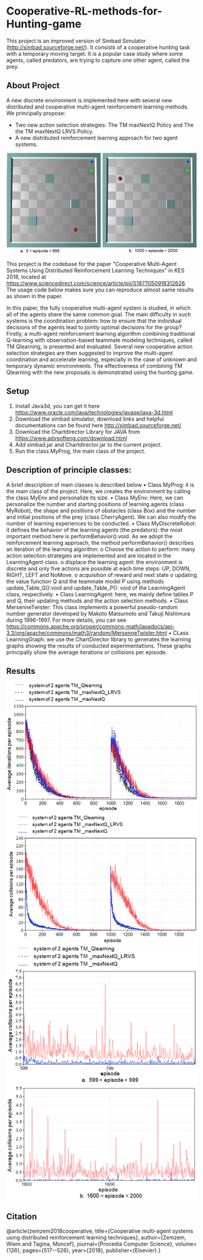 # Cooperative-RL-methods-for-Hunting-game
This project is an improved version of Simbad Simulator (http://simbad.sourceforge.net/).  It consists of a cooperative hunting task with a temporary moving target. It is a popular case study where some agents, called predators, are trying to capture one other agent, called the prey.
## About Project
A new discrete environment is implemented here with several new distributed and cooperative multi-agent reinforcement learning methods. We principally propose:
*	Two new action selection strategies: The TM maxNextQ Policy and The the TM maxNextQ LRVS Policy.
*	A new distributed reinforcement learning approach for two agent systems. 

<img src="/Cooperative-RL-methods-for-Hunting-game/images/Testing_environment.png" alt="Testing_environment"/>

This project is the codebase for the paper "Cooperative Multi-Agent Systems Using Distributed Reinforcement Learning Techniques" in KES 2018, located at https://www.sciencedirect.com/science/article/pii/S1877050918312626. The usage code below makes sure you can reproduce almost same results as shown in the paper.

In this paper, the fully cooperative multi-agent system is studied, in which all of the agents share the same common goal. The main difficulty in such systems is the coordination problem: how to ensure that the individual decisions of the agents lead to jointly optimal decisions for the group? Firstly, a multi-agent reinforcement learning algorithm combining traditional Q-learning with observation-based teammate modeling techniques, called TM Qlearning, is presented and evaluated. Several new cooperative action selection strategies are then suggested to improve the multi-agent coordination and accelerate learning, especially in the case of unknown and temporary dynamic environments. The effectiveness of combining TM Qlearning with the new proposals is demonstrated using the hunting game.

## Setup
1)	Install Java3d, you can get it here https://www.oracle.com/java/technologies/javase/java-3d.html
2)	Download the simbad simulator, download links and helpful documentations can be found here http://simbad.sourceforge.net/
3)	Download the Chartdirector Library for JAVA from  https://www.advsofteng.com/download.html
4)	Add  simbad.jar and Chartdirector.jar to the current project.
5)	Run the class MyProg, the main class of the project.

## Description of principle classes:
A brief description of main classes is described below
•	Class MyProg: it is the main class of the project. Here, we creates the environment by calling the class MyEnv  and personalize its size.
•	Class MyEnv: Here, we can personalize the number and starting positions of learning agents  (class MyRobot), the shape and positions of obstacles (class Box) and the number and initial positions of the prey (class CherryAgent). We can also modify the number of learning experiences to be conducted.
•	Class MyDiscreteRobot: it defines the behavior of the learning agents (the predators): the most important method here is performBehavior():void. As we adopt the reinforcement learning approach, the method performBehavior() describes an iteration of the learning algorithm:
o	Choose the action to perform: many action selection strategies are implemented and are located in the LearningAgent class.
o	displace the learning agent: the environment is discrete and only five actions are possible at each time steps: UP, DOWN, RIGHT, LEFT and NoMove. 
o	acquisition of reward and next state
o	updating the value function Q and the teammate model P using methods update_Table_Q():void and update_Table_P(): void of the  LearningAgent class, respectively.
•	Class LearningAgent: here, we mainly define tables P and Q, their updating methods and the action selection methods.
•	Class MersenneTwister: This class implements a powerful pseudo-random number generator developed by Makoto Matsumoto and Takuji Nishimura during 1996-1997. For more details, you can see https://commons.apache.org/proper/commons-math/javadocs/api-3.3/org/apache/commons/math3/random/MersenneTwister.html
•	CLass LearningGraph: we use the ChartDirector library to generates the learning graphs showing the results of conducted experimentations. These graphs principally show the average iterations or collisions per episode.

## Results

<img src="/Cooperative-RL-methods-for-Hunting-game/images/learningIteration.png" alt="learningIteration"/>

<img src="/Cooperative-RL-methods-for-Hunting-game/images/collision.png" alt="collision"/>

<img src="/Cooperative-RL-methods-for-Hunting-game/images/collisionAfterConvergence.png" alt="collisionAfterConvergence"/>

## Citation
@article{zemzem2018cooperative,
  title={Cooperative multi-agent systems using distributed reinforcement learning techniques},
  author={Zemzem, Wiem and Tagina, Moncef},
  journal={Procedia Computer Science},
  volume={126},
  pages={517--526},
  year={2018},
  publisher={Elsevier}
}

